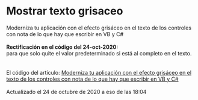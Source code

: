 # Mostrar texto grisaceo
Moderniza tu aplicación con el efecto grisáceo en el texto de los controles con nota de lo que hay que escribir en VB y C#
<br>
<br>
<b>Rectificación en el código del 24-oct-2020:</b><br>para que solo quite el valor predeterminado si está al completo en el texto.<br>
<br>
<br>
El código del artículo: <a href="http://www.elguillemola.com/2020/10/moderniza-tu-aplicacion-con-el-efecto-grisaceo-en-el-texto-de-los-controles-con-nota-de-lo-que-hay-que-escribir-en-vb-y-c/" target="_blank">Moderniza tu aplicación con el efecto grisáceo en el texto de los controles con nota de lo que hay que escribir en VB y C#</a><br>
<br>
Actualizado el 24 de octubre de 2020 a eso de las 18:04<br>
